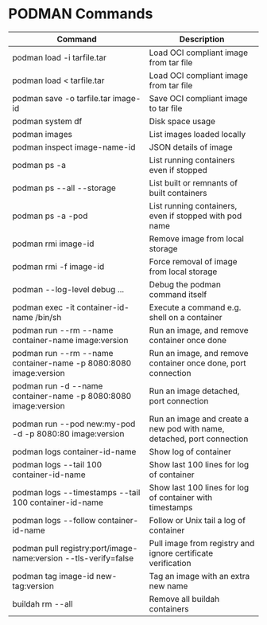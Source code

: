 # PODMAN Commands

| Command | Description |
| ----------- | ------- |
| podman load -i tarfile.tar | Load OCI compliant image from tar file |
| podman load < tarfile.tar | Load OCI compliant image from tar file |
| podman save -o tarfile.tar image-id | Save OCI compliant image to tar file |
| podman system df | Disk space usage |
| podman images | List images loaded locally |
| podman inspect image-name-id | JSON details of image |
| podman ps -a | List running containers even if stopped |
| podman ps --all --storage | List built or remnants of built containers |
| podman ps -a -pod | List running containers, even if stopped with pod name |
| podman rmi image-id | Remove image from local storage |
| podman rmi -f image-id | Force removal of image from local storage |
| podman --log-level debug ... | Debug the podman command itself |
| podman exec -it container-id-name /bin/sh | Execute a command e.g. shell on a container |
| podman run --rm --name container-name image:version | Run an image, and remove container once done |
| podman run --rm --name container-name -p 8080:8080 image:version | Run an image, and remove container once done, port connection |
| podman run -d --name container-name -p 8080:8080 image:version | Run an image detached, port connection |
| podman run --pod new:my-pod -d -p 8080:80 image:version | Run an image and create a new pod with name, detached, port connection |
| podman logs container-id-name | Show log of container |
| podman logs --tail 100 container-id-name |  Show last 100 lines for log of container |
| podman logs --timestamps --tail 100 container-id-name |  Show last 100 lines for log of container with timestamps |
| podman logs --follow container-id-name | Follow or Unix tail a log of container |
| podman pull registry:port/image-name:version --tls-verify=false | Pull image from registry and ignore certificate verification |
| podman tag image-id new-tag:version | Tag an image with an extra new name |
| buildah rm --all | Remove all buildah containers |
